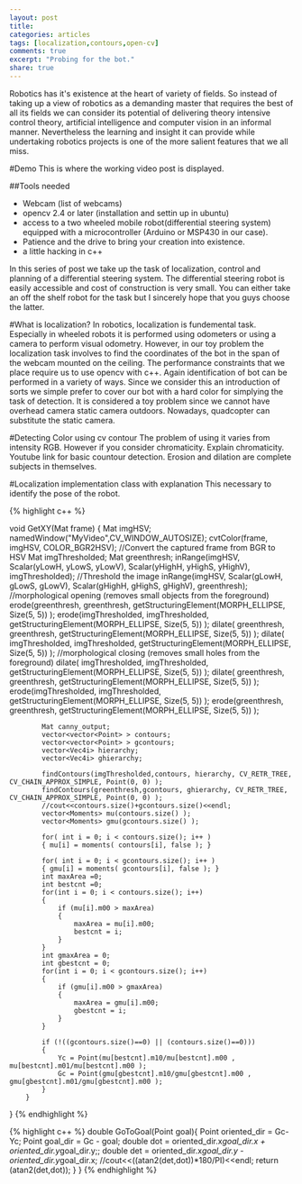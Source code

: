 ```yaml
---
layout: post
title: 
categories: articles
tags: [localization,contours,open-cv]
comments: true
excerpt: "Probing for the bot."
share: true
---
```


Robotics has it's existence at the heart of variety of fields. So instead of taking up a view of robotics as a demanding master that requires the best of all its fields we can consider its potential of delivering theory intensive control theory, artificial intelligence and computer vision in an informal manner. Nevertheless the learning and insight it can provide while undertaking robotics projects is one of the more salient features that we all miss.

#Demo
This is where the working video post is displayed.

##Tools needed
* Webcam (list of webcams)
* opencv 2.4 or later (installation and settin up in ubuntu)
* access to a two wheeled mobile robot(differential steering system) equipped with a microcontroller (Arduino or MSP430 in our case).
* Patience and the drive to bring your creation into existence.
* a little hacking in c++

In this series of post we take up the task of localization, control and planning of a differential steering system. The differential steering robot is easily accessible and cost of construction is very small. You can either take an off the shelf robot for the task but I sincerely hope that you guys choose the latter. 

#What is localization?
In robotics, localization is fundemental task. Especially in wheeled robots it is performed using odometers or using a camera to perform visual odometry. However, in our toy problem the localization task involves to find the coordinates of the bot in the span of the webcam mounted on the ceiling. The performance constraints that we place require us to use opencv with c++. Again identification of bot can be performed in a variety of ways. Since we consider this an introduction of sorts we simple prefer to cover our bot with a hard color for simplying the task of detection. It is considered a toy problem since we cannot have overhead camera static camera outdoors. Nowadays, quadcopter can substitute the static camera.

#Detecting Color using cv contour
The problem of using it varies from intensity RGB. However if you consider chromaticity. Explain chromaticity. Youtube link for basic countour detection. Erosion and dilation are complete subjects in themselves.

#Localization implementation class with explanation
This necessary to identify the pose of the robot.

{% highlight c++ %}

void GetXY(Mat frame)
        {
            Mat imgHSV;
            namedWindow("MyVideo",CV_WINDOW_AUTOSIZE);
            cvtColor(frame, imgHSV, COLOR_BGR2HSV); //Convert the captured frame from BGR to HSV
            Mat imgThresholded;
            Mat greenthresh;
            inRange(imgHSV, Scalar(yLowH, yLowS, yLowV), Scalar(yHighH, yHighS, yHighV), imgThresholded); //Threshold the image
            inRange(imgHSV, Scalar(gLowH, gLowS, gLowV), Scalar(gHighH, gHighS, gHighV), greenthresh);
            //morphological opening (removes small objects from the foreground)
            erode(greenthresh, greenthresh, getStructuringElement(MORPH_ELLIPSE, Size(5, 5)) );
            erode(imgThresholded, imgThresholded, getStructuringElement(MORPH_ELLIPSE, Size(5, 5)) );
            dilate( greenthresh, greenthresh, getStructuringElement(MORPH_ELLIPSE, Size(5, 5)) ); 
            dilate( imgThresholded, imgThresholded, getStructuringElement(MORPH_ELLIPSE, Size(5, 5)) ); 
            //morphological closing (removes small holes from the foreground)
            dilate( imgThresholded, imgThresholded, getStructuringElement(MORPH_ELLIPSE, Size(5, 5)) ); 
            dilate( greenthresh, greenthresh, getStructuringElement(MORPH_ELLIPSE, Size(5, 5)) ); 
            erode(imgThresholded, imgThresholded, getStructuringElement(MORPH_ELLIPSE, Size(5, 5)) );
            erode(greenthresh, greenthresh, getStructuringElement(MORPH_ELLIPSE, Size(5, 5)) );

            Mat canny_output;
            vector<vector<Point> > contours;
            vector<vector<Point> > gcontours;
            vector<Vec4i> hierarchy;
            vector<Vec4i> ghierarchy;

            findContours(imgThresholded,contours, hierarchy, CV_RETR_TREE, CV_CHAIN_APPROX_SIMPLE, Point(0, 0) );
            findContours(greenthresh,gcontours, ghierarchy, CV_RETR_TREE, CV_CHAIN_APPROX_SIMPLE, Point(0, 0) );
            //cout<<contours.size()+gcontours.size()<<endl;
            vector<Moments> mu(contours.size() );
            vector<Moments> gmu(gcontours.size() );

            for( int i = 0; i < contours.size(); i++ )
            { mu[i] = moments( contours[i], false ); }

            for( int i = 0; i < gcontours.size(); i++ )
            { gmu[i] = moments( gcontours[i], false ); }
            int maxArea =0;
            int bestcnt =0;
            for(int i = 0; i < contours.size(); i++)
            { 
                if (mu[i].m00 > maxArea)
                {
                    maxArea = mu[i].m00;
                    bestcnt = i;
                }
            }
            int gmaxArea = 0;
            int gbestcnt = 0;
            for(int i = 0; i < gcontours.size(); i++)
            { 
                if (gmu[i].m00 > gmaxArea)
                {
                    maxArea = gmu[i].m00;
                    gbestcnt = i;
                }
            }

            if (!((gcontours.size()==0) || (contours.size()==0)))
            {
                Yc = Point(mu[bestcnt].m10/mu[bestcnt].m00 , mu[bestcnt].m01/mu[bestcnt].m00 );
                Gc = Point(gmu[gbestcnt].m10/gmu[gbestcnt].m00 , gmu[gbestcnt].m01/gmu[gbestcnt].m00 );
            }
        }
}
{% endhighlight %}

{% highlight c++ %}
double GoToGoal(Point goal){
            Point oriented_dir = Gc-Yc;
            Point goal_dir = Gc - goal;
            double dot = oriented_dir.x*goal_dir.x + oriented_dir.y*goal_dir.y;;
            double det = oriented_dir.x*goal_dir.y - oriented_dir.y*goal_dir.x;
            //cout<<((atan2(det,dot))*180/PI)<<endl;
            return (atan2(det,dot));
        }
}
{% endhighlight %}


